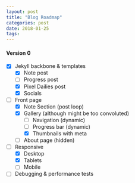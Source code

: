 ```yaml
---
layout: post
title: "Blog Roadmap"
categories: post
date: 2018-01-25
tags:
---
```

#### Version 0
- [x] Jekyll backbone & templates
  - [x] Note post
  - [ ] Progress post
  - [x] Pixel Dailies post
  - [x] Socials  

- [ ] Front page
  - [x] Note Section (post loop)
  - [x] Gallery (although might be too convoluted)
    - [ ] Navigation (dynamic)
    - [ ] Progress bar (dynamic)
    - [x] Thumbnails with meta
  - [ ] About page (hidden)

- [ ] Responsive
  - [x] Desktop
  - [x] Tablets 
  - [ ] Mobile

- [ ] Debugging & performance tests
